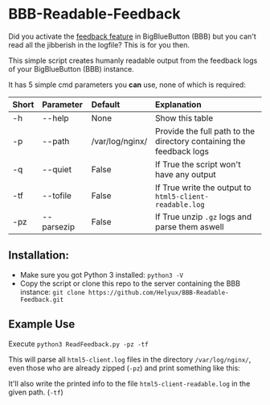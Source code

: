 # BBB-Readable-Feedback

Did you activate the 
[feedback feature](https://docs.bigbluebutton.org/2.2/customize.html#collect-feedback-from-the-users)
in BigBlueButton (BBB) but you can't read all the jibberish in the logfile? 
This is for you then.

This simple script creates humanly readable output from the feedback logs of your BigBlueButton (BBB) instance.

It has 5 simple cmd parameters you **can** use, none of which is required:

| Short | Parameter | Default | Explanation |
| :--- | :--- | :--- | :--- |
| -h | --help | None | Show this table
| -p | --path | /var/log/nginx/ | Provide the full path to the directory containing the feedback logs |
| -q | --quiet | False | If True the script won't have any output |
| -tf | --tofile | False | If True write the output to `html5-client-readable.log` |
| -pz | --parsezip | False | If True unzip `.gz` logs and parse them aswell

## Installation:

* Make sure you got Python 3 installed: `python3 -V`
* Copy the script or clone this repo to the server containing the BBB instance:
`git clone https://github.com/Helyux/BBB-Readable-Feedback.git`

## Example Use

Execute `python3 ReadFeedback.py -pz -tf`

This will parse all `html5-client.log` files in the directory `/var/log/nginx/`, even those who are already
zipped (`-pz`) and print something like this:

It'll also write the printed info to the file
`html5-client-readable.log` in the given path. (`-tf`)